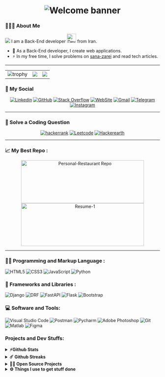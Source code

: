 <h1 align="center">
    <img src="https://readme-typing-svg.herokuapp.com/?lines=Welcome,+There!+👋;I'm+Sana&nbsp;Zarei;I'm+happy+to+meet+you,+my+dear!&center=true&font=Vazirmatn&weight=800&duration=3000&pause=1000&height=100&width=500&color=FDC435&size=30" alt="Welcome banner">
</h1>

### 👨🏻‍🦱 About Me 
![](https://visitor-badge.glitch.me/badge?page_id=sana-zarei.sana-zarei&style=flat-square&color=0088cc)
I am a Back-End developer <img src="https://media.giphy.com/media/WUlplcMpOCEmTGBtBW/giphy.gif" width="30" alt="Developer gif"> from Iran. 

- 🔭 As a Back-End developer, I create web applications.
- ⚡ In my free time, I solve problems on [sana-zarei](https://sanazarei.pythonanywhere.com/ "sana-zarei") and read tech articles.
---
<table align="center">
  <tr>
    <td>
      <img alt="trophy" src="https://github-profile-trophy.vercel.app/?username=sana-zarei&column=2"/>
    </td>
    <td>
      <img src="https://github-readme-stats.vercel.app/api?username=sana-zarei&count_private=true&show_icons=true&theme=chartreuse-dark"/>
    </td>
    <td>
      <img src="https://github-readme-stats.vercel.app/api/top-langs/?username=sana-zarei&layout=compact&theme=chartreuse-dark&langs_count=8"/>
    </td>
  </tr>
</table>

### 📌 My Social

<div align="center">
    
[![Linkedin](https://img.shields.io/badge/LinkedIn-0A66C2?logo=Linkedin&logoColor=white&style=for-the-badge)](https://www.linkedin.com/#)
[![GitHub](https://img.shields.io/badge/GitHub-181717?logo=GitHub&logoColor=white&style=for-the-badge)](https://github.com/sana-zarei)
[![Stack Overflow](https://img.shields.io/badge/Stack&nbsp;Overflow-F58025?logo=StackOverflow&logoColor=white&style=for-the-badge)](https://stackoverflow.com/#)
[![WebSite](https://img.shields.io/badge/Website-21759B?logo=WordPress&logoColor=white&style=for-the-badge)](#)
[![Gmail](https://img.shields.io/badge/Gmail-EA4335?logo=Gmail&logoColor=white&style=for-the-badge)](mailto:sanazarei79@gmail.com)
[![Telegram](https://img.shields.io/badge/Telegram-229ED9?logo=Telegram&logoColor=white&style=for-the-badge)](https://t.me/#)
[![Instagram](https://img.shields.io/badge/Instagram-E4405F?logo=Instagram&logoColor=white&style=for-the-badge)](https://www.instagram.com/#)
    
</div>

---

### 📌 Solve a Coding Question

<div align="center">
    
[![hackerrank](https://img.shields.io/badge/Hackerrank-21759B?logo=Hackerrank&logoColor=white&style=for-the-badge)](https://www.hackerrank.com/sana-zarei)
[![Leetcode](https://img.shields.io/badge/Leetcode-181717?logo=Leetcode&logoColor=white&style=for-the-badge)](https://leetcode.com/sana-zarei/)
[![Hackerearth](https://img.shields.io/badge/Hackerearth-F58025?logo=Hackerearth&logoColor=white&style=for-the-badge)](https://www.hackerearth.com/@sana-zarei)
    
</div>

---

### 📈 My Best Repo :

<div align="center">
  <a href="https://github.com/sana-zarei/Personal-Restaurant" title="Personal-Restaurant">
    <img src="https://github-readme-stats.vercel.app/api/pin/?username=sana-zarei&repo=Personal-Restaurant&bg_color=000&title_color=FDC435&border_color=FDC435&icon_color=FDC435&text_color=ffffff" alt="Personal-Restaurant Repo" width="400" height="140" />
  </a>
  <a href="https://github.com/sana-zarei/Resume-1" title="Resume">
    <img src="https://github-readme-stats.vercel.app/api/pin/?username=sana-zarei&repo=Resume-1&bg_color=000&title_color=FDC435&border_color=FDC435&icon_color=FDC435&text_color=ffffff" alt="Resume-1" width="400" height="140" />
  </a>
</div>

---

### 👨‍💻 Programming and Markup Language :

![HTML5](https://img.shields.io/badge/HTML5-E34F26?logo=HTML5&logoColor=white&style=for-the-badge)
![CSS3](https://img.shields.io/badge/CSS3-1572B6?logo=CSS3&logoColor=white&style=for-the-badge)
![JavaScript](https://img.shields.io/badge/JavaScript-F7DF1E?logo=JavaScript&logoColor=black&style=for-the-badge)
![Python](https://img.shields.io/badge/Python-777BB4?logo=Python&logoColor=white&style=for-the-badge)

### 🧰 Frameworks and Libraries :
![Django](https://img.shields.io/badge/Django-21759B?logo=Django&logoColor=white&style=for-the-badge)
![DRF](https://img.shields.io/badge/Django&nbsp;Rest&nbsp;Framework-06B6D4?logo=DRF&logoColor=white&style=for-the-badge)
![FastAPI](https://img.shields.io/badge/FastAPI-109989?logo=fastapi&logoColor=white&style=for-the-badge)
![Flask](https://img.shields.io/badge/Flask-000000?logo=flask&logoColor=white&style=for-the-badge)
![Bootstrap](https://img.shields.io/badge/Bootstrap-6332F6?logo=Bootstrap&logoColor=white&style=for-the-badge)

### 💻 Software and Tools:
![Visual Studio Code](https://img.shields.io/badge/Visual&nbsp;Studio&nbsp;Code-007ACC?logo=VisualStudioCode&logoColor=white&style=for-the-badge)
![Postman](https://img.shields.io/badge/Postman-FF6C37?logo=Postman&logoColor=white&style=for-the-badge)
![Pycharm](https://img.shields.io/badge/Pycharm-FF9A00?logo=Pycharm&logoColor=white&style=for-the-badge)
![Adobe Photoshop](https://img.shields.io/badge/Adobe&nbsp;Photoshop-31A8FF?logo=AdobePhotoshop&logoColor=white&style=for-the-badge)
![Git](https://img.shields.io/badge/Git-F05032?logo=Git&logoColor=white&style=for-the-badge)
![Matlab](https://img.shields.io/badge/Matlab-8034a9?logo=Matlab&logoColor=white&style=for-the-badge)
![Figma](https://img.shields.io/badge/Figma-F24E1E?logo=Figma&logoColor=white&style=for-the-badge)

### Projects and Dev Stuffs:

<details>    
  <summary><b>⚡Github Stats</b></summary>
    <img src="https://media.giphy.com/media/WUlplcMpOCEmTGBtBW/giphy.gif" width="60" alt="Coding gif">
  <br />
  <img height="180em" src="https://github-readme-stats.vercel.app/api?username=sana-zarei&show_icons=true&hide_border=true&&count_private=true&include_all_commits=true" alt="GitHub Stats" />
  <img height="180em" src="https://github-readme-stats.vercel.app/api/top-langs/?username=sana-zarei&show_icons=true&hide_border=true&layout=compact&langs_count=8" alt="Top Languages" />
</details>

<details>    
  <summary><b>☄️ Github Streaks</b></summary>
  <br />
  <img height="180em" src="https://github-readme-streak-stats.herokuapp.com/?user=sana-zarei&hide_border=true" alt="GitHub Streaks" />
</details>

<details>
  <summary><b>🧑‍🚀 Open Source Projects</b></summary>

  <br />
  <table>
    <thead align="center">
      <tr>
        <td><b>💻 Projects</b></td>
        <td><b>🌟 Stars</b></td>
        <td><b>🍴 Forks</b></td>
        <td><b>🐛 Issues</b></td>
        <td><b>🔔 Pull Requests</b></td>
        <td><b>👨‍💻 Language</b></td>
      </tr>
    </thead>
    <tbody>
      <tr>
	<td><a href="https://github.com/nzrmohammad/Gitwar"><b>🚀 Gitwar</b></a></td>
        <td><img alt="Stars" src="https://img.shields.io/github/stars/sana-zarei/Gitwar?style=flat-square&labelColor=343b41"/></td>
        <td><img alt="Forks" src="https://img.shields.io/github/forks/sana-zarei/Gitwar?style=flat-square&labelColor=343b41"/></td>
        <td><img alt="Issues" src="https://img.shields.io/github/issues/sana-zarei/Gitwar?style=flat-square"/></td>
        <td><img alt="Pull Requests" src="https://img.shields.io/github/issues-pr/sana-zarei/Gitwar?style=flat-square"/></td>
        <td><img alt="Language" src="https://img.shields.io/github/languages/top/sana-zarei/Gitwar?style=flat-square"/></td>
      </tr>
    </tbody>
  </table>
  <br />
</details>

<details>    
  <br />
  <summary><b>⚙️ Things I use to get stuff done</b></summary>
  	<ul>
  	    <li><b>OS:</b> Windows - Ubuntu 22.04</li>
	    <li><b>Laptop: </b> Lenovo Ideapad 700 (i7)</li>
  	    <li><b>Browser: </b> Google Chrome </li>
	    <li><b>Terminal: </b> ZSH: Oh My Zsh (PowerLevel10k)</li>
	    <li><b>Code Editor:</b> VSCode - The best editor out there.</li>
	    <li><b>To Stay Updated:</b> Dev.to, Medium, Linkedin and Twitter.</li>
	    <br />
	⚛️ Checkout My VSCode Configurations [Here](https://gist.github.com/sana-zarei/039b1dc5a7cdcb007ab3691814d53130).
	</ul>	
</details>

#
